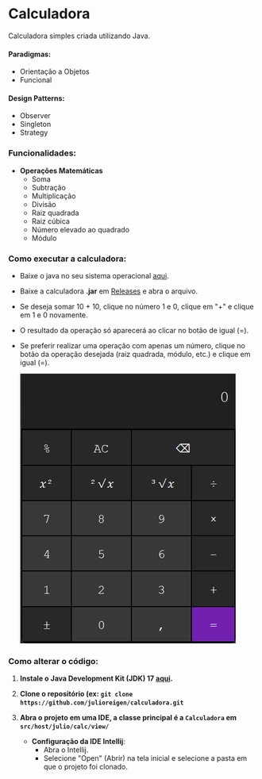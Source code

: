 # Calculadora

Calculadora simples criada utilizando Java.

#### Paradigmas:

* Orientação a Objetos
* Funcional

#### Design Patterns:

* Observer
* Singleton
* Strategy

### Funcionalidades:

- **Operações Matemáticas**
    - Soma
    - Subtração
    - Multiplicação
    - Divisão
    - Raiz quadrada
    - Raiz cúbica
    - Número elevado ao quadrado
    - Módulo

### Como executar a calculadora:

- Baixe o java no seu sistema operacional [aqui](https://www.java.com/pt-BR/download/manual.jsp).
- Baixe a calculadora **.jar** em [Releases](https://github.com/julioreigen/calculadora/releases) e abra o arquivo.
- Se deseja somar 10 + 10, clique no número 1 e 0, clique em "+" e clique em 1 e 0 novamente.
- O resultado da operação só aparecerá ao clicar no botão de igual (=).
- Se preferir realizar uma operação com apenas um número, clique no botão da operação desejada (raiz quadrada, módulo, etc.) e clique em igual (=).

    ![Calculadora](img/calc.png)


### Como alterar o código:

1. **Instale o Java Development Kit (JDK) 17 [aqui](https://www.oracle.com/br/java/technologies/downloads/#java17).**
2. **Clone o repositório (ex: `git clone https://github.com/julioreigen/calculadora.git`**
3. **Abra o projeto em uma IDE, a classe principal é a `Calculadora` em `src/host/julio/calc/view/`**

    - **Configuração da IDE Intellij**:
        - Abra o Intellij.
        - Selecione "Open" (Abrir) na tela inicial e selecione a pasta em que o projeto foi clonado.
